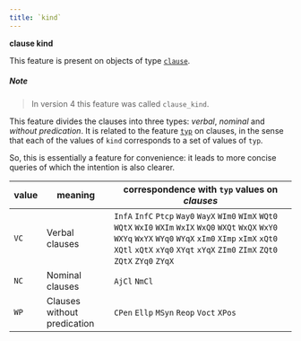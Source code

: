 ```yaml
---
title: `kind`
---
```


**clause kind**


This feature is present on objects of type
[`clause`](otype.md).

##### Note
> In version 4 this feature was called `clause_kind`.

This feature divides the clauses into three types: *verbal*, *nominal* and *without predication*.
It is related to the feature [`typ`](typ.md) on clauses, in the sense that each of the values of `kind` 
corresponds to a set of values of `typ`.

So, this is essentially a feature for convenience: it leads to more concise queries of which the intention is also clearer.

value |meaning | correspondence with `typ` values on *clauses*
---|---|---
`VC`|Verbal clauses | `InfA` `InfC` `Ptcp` `Way0` `WayX` `WIm0` `WImX` `WQt0` `WQtX` `WxI0` `WXIm` `WxIX` `WxQ0` `WXQt` `WxQX` `WxY0` `WXYq` `WxYX` `WYq0` `WYqX` `xIm0` `XImp` `xImX` `xQt0` `XQtl` `xQtX` `xYq0` `XYqt` `xYqX` `ZIm0` `ZImX` `ZQt0` `ZQtX` `ZYq0` `ZYqX`
`NC`|Nominal clauses | `AjCl` `NmCl`
`WP`|Clauses without predication| `CPen` `Ellp` `MSyn` `Reop` `Voct` `XPos`

